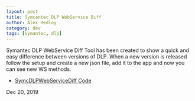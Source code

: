 ```yaml
---
layout: post
title: Symcantec DLP WebService Diff
author: Alex Hedley
category: dev
tags: [symantec, dlp]
---
```


Symantec DLP WebService Diff Tool has been created to show a quick and easy difference between versions of DLP. When a new version is released follow the setup and create a new json file, add it to the app and now you can see new WS methods.

- [SymcDLPWebServiceDiff Code](https://github.com/Protirus/SymcDLPWebServiceDiff)

Dec 20, 2019
